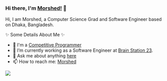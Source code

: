 ### Hi there, I'm [Morshed!](https://morshed-seu.github.io/) 👋

Hi, I am Morshed, a Computer Science Grad and Software Engineer based on Dhaka, Bangladesh.

✨ Some Details About Me ✨

- 🤔 I'm a [Competitive Programmer](https://www.stopstalk.com/user/profile/Morshed_Alam_Raju)
- 🔭 I’m currently working as a Software Engineer at [Brain Station 23](https://brainstation-23.com/).
- 💬 Ask me about anything [here](https://github.com/morshed-seu/morshed-seu/issues)
- 📫 How to reach me: [Morshed](https://www.linkedin.com/in/morshed-seu)

![](https://komarev.com/ghpvc/?username=MorshedAlamRaju&color=blue)

